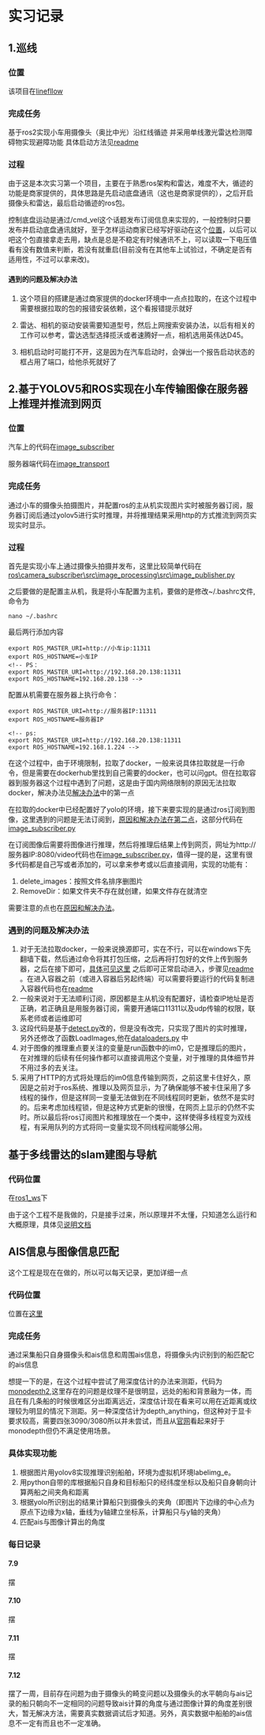 # 实习记录

## 1.巡线
 ### 位置
该项目在[linefllow](ros2)

### 完成任务

基于ros2实现小车用摄像头（奥比中光）沿红线循迹 并采用单线激光雷达检测障碍物实现避障功能 具体启动方法见[readme](ros2\README.md)

### 过程
由于这是本次实习第一个项目，主要在于熟悉ros架构和雷达，难度不大，循迹的功能是商家提供的，具体思路是先启动底盘通讯（这也是商家提供的），之后开启摄像头和雷达，最后启动循迹的ros包。

控制底盘运动是通过/cmd_vel这个话题发布订阅信息来实现的，一般控制时只要发布并启动底盘通讯就好，至于怎样运动商家已经写好驱动在这个[位置](ros2\src\yahboomcar_bringup)，以后可以吧这个包直接拿走去用，缺点是总是不稳定有时候通讯不上，可以读取一下电压值看有没有数值来判断，若没有就重启(目前没有在其他车上试验过，不确定是否有适用性，不过可以拿来改)。

#### 遇到的问题及解决办法

1. 这个项目的搭建是通过商家提供的docker环境中一点点拉取的，在这个过程中需要根据拉取的包的报错安装依赖，这个看报错提示就好

2. 雷达、相机的驱动安装需要知道型号，然后上网搜索安装办法，以后有相关的工作可以参考，雷达选型选择揽沃或者速腾好一点，相机选用英伟达D45。

3. 相机启动时可能打不开，这是因为在汽车启动时，会弹出一个报告启动状态的框占用了端口，给他杀死就好了

## 2.基于YOLOV5和ROS实现在小车传输图像在服务器上推理并推流到网页
### 位置
汽车上的代码在[image_subscriber](ros\camera_subscriber)

服务器端代码在[image_transport](ros\camera_transport)
### 完成任务
通过小车的摄像头拍摄图片，并配置ros的主从机实现图片实时被服务器订阅，服务器订阅后通过yolov5进行实时推理，并将推理结果采用http的方式推流到网页实现实时显示。

### 过程
首先是实现小车上通过摄像头拍摄并发布，这里比较简单代码在[ros\camera_subscriber\src\image_processing\src\image_publisher.py](ros\camera_subscriber\src\image_processing\src\image_publisher.py)

之后要做的是配置主从机，我是将小车配置为主机，要做的是修改~/.bashrc文件,命令为
```
nano ~/.bashrc
```
最后两行添加内容
```
export ROS_MASTER_URI=http://小车ip:11311
export ROS_HOSTNAME=小车IP
<!-- PS：
export ROS_MASTER_URI=http://192.168.20.138:11311
export ROS_HOSTNAME=192.168.20.138 -->
```

配置从机需要在服务器上执行命令：
```
export ROS_MASTER_URI=http://服务器IP:11311
export ROS_HOSTNAME=服务器IP

<!-- ps:
export ROS_MASTER_URI=http://192.168.20.138:11311
export ROS_HOSTNAME=192.168.1.224 -->
```

在这个过程中，由于环境限制，拉取了docker，一般来说具体拉取就是一行命令，但是需要在dockerhub里找到自己需要的docker，也可以问gpt。但在拉取容器到服务器这个过程中遇到了问题，这是由于国内网络限制的原因无法拉取docker，解决办法见[解决办法](#遇到的问题及解决办法-1)中的第一点

在拉取的docker中已经配置好了yolo的环境，接下来要实现的是通过ros订阅到图像，这里遇到的问题是无法订阅到，[原因和解决办法在第二点](#遇到的问题及解决办法-1)，这部分代码在[image_subscriber.py](ros\camera_transport\src\image_processing\src\image_subscriber.py)

在订阅图像后需要将图像进行推理，然后将推理后结果上传到网页，网址为http://服务器IP:8080/video代码也在[image_subscriber.py](ros\camera_transport\src\image_processing\src\image_subscriber.py)，值得一提的是，这里有很多代码都是自己写或者添加的，可以拿来参考或以后直接调用，实现的功能有：
1. delete_images：按照文件名排序删图片
2. RemoveDir：如果文件夹不存在就创建，如果文件存在就清空


需要注意的点也在[原因和解决办法](#遇到的问题及解决办法-1)。





### 遇到的问题及解决办法
1. 对于无法拉取docker，一般来说换源即可，实在不行，可以在windows下先翻墙下载，然后通过命令将其打包压缩，之后再将打包好的文件上传到服务器，之后在接下即可，[具体可见这里](https://blog.csdn.net/sunmingyang1987/article/details/104555190)
之后即可正常启动进入，步骤见[readme](ros\camera_subscriber\readme.md)
。在进入容器之前（或进入容器后另起终端）可以需要将要运行的代码复制进入容器代码也在[readme](ros\camera_subscriber\readme.md)
2. 一般来说对于无法顺利订阅，原因都是主从机没有配置好，请检查IP地址是否正确，若正确且是用服务器订阅，需要开通端口11311以及udp传输的权限，联系老师或者运维即可
3. 这段代码是基于[detect.py](ros\camera_transport\src\image_processing\src\detect.py)改的，但是没有改完，只实现了图片的实时推理，另外还修改了函数LoadImages,他在[dataloaders.py](ros\camera_transport\src\image_processing\src\utils\dataloaders.py) 中
4. 对于图像的推理重点要关注的变量是run函数中的im0，它是推理后的图片，在对推理的后续有任何操作都可以直接调用这个变量，对于推理的具体细节并不用过多的去关注。
5. 采用了HTTP的方式将处理后的im0信息传输到网页，之前这里卡住好久，原因是之前对于ros系统、推理以及网页显示，为了确保能够不被卡住采用了多线程的操作，但是这样同一变量无法做到在不同线程同时更新，依然不是实时的。后来考虑加线程锁，但是这种方式更新的很慢，在网页上显示的仍然不实时。所以最后将ros订阅图片和推理放在一个类中，这样使得多线程变为双线程，有采用队列的方式将同一变量实现不同线程间能够公用。

## 基于多线雷达的slam建图与导航

### 代码位置

在[ros1_ws](ros\ros1_ws)下


由于这个工程不是我做的，只是接手过来，所以原理并不太懂，只知道怎么运行和大概原理，具体见[说明文档](ros\ros1_ws\说明文档补充.md)

## AIS信息与图像信息匹配

这个工程是现在在做的，所以可以每天记录，更加详细一点

### 代码位置

位置在[这里](autonomous_robot-fusion_ais_image-889d81fa25bfcc0c07246545114345e29e29b755)

### 完成任务

通过采集船只自身摄像头和ais信息和周围ais信息，将摄像头内识别到的船匹配它的ais信息

想提一下的是，在这个过程中尝试了用深度估计的办法来测距，代码为[monodepth2](monodepth2\AIS_MONO.py),这里存在的问题是纹理不是很明显，远处的船和背景融为一体，而且在有几条船的时候很难区分出距离远近，深度估计现在看来可以用在近距离或纹理较为明显的情况下测距。另一种深度估计为depth_anything，但这种对于显卡要求较高，需要四张3090/3080所以并未尝试，而且从[官网](https://github.com/LiheYoung/Depth-Anything)看起来好于monodepth但仍不满足使用场景。

### 具体实现功能
1. 根据图片用yolov8实现推理识别船舶，环境为虚拟机环境labelimg_e。
2. 用python自带的库根据船只自身和目标船只的经纬度坐标以及船只自身朝向计算两船之间夹角和距离
3. 根据yolo所识别出的结果计算船只到摄像头的夹角（即图片下边缘的中心点为原点下边缘为x轴，垂线为y轴建立坐标系，计算船只与y轴的夹角）
4. 匹配ais与图像计算出的角度
### 每日记录
#### 7.9
摆
#### 7.10
摆
#### 7.11
摆
#### 7.12
摆了一周，目前存在问题为由于摄像头的畸变问题以及摄像头的水平朝向与ais记录的船只朝向不一定相同的问题导致ais计算的角度与通过图像计算的角度差别很大，暂无解决方法，需要真实数据调试后才知道。另外，真实数据中船舶的ais信息不一定有而且也不一定准确。




